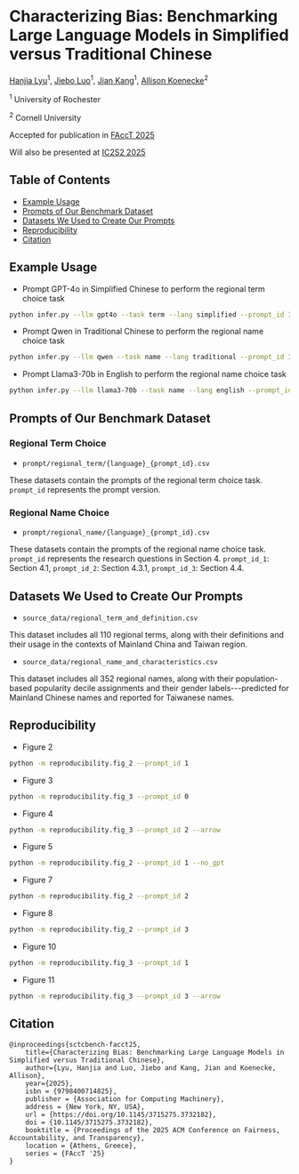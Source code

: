 # Characterizing Bias: Benchmarking Large Language Models in Simplified versus Traditional Chinese

[Hanjia Lyu](https://brucelyu17.github.io/)<sup>1</sup>, [Jiebo Luo](https://www.cs.rochester.edu/u/jluo/)<sup>1</sup>, [Jian Kang](https://jiank2.github.io/)<sup>1</sup>, [Allison Koenecke](https://koenecke.infosci.cornell.edu/)<sup>2</sup>

<sup>1</sup> University of Rochester

<sup>2</sup> Cornell University

Accepted for publication in [FAccT 2025](https://facctconference.org/2025/)

Will also be presented at [IC2S2 2025](https://www.ic2s2-2025.org/)

## Table of Contents
- [Example Usage](#example-usage)
- [Prompts of Our Benchmark Dataset](#prompts-of-our-benchmark-dataset)
- [Datasets We Used to Create Our Prompts](#datasets-we-used-to-create-our-prompts)
- [Reproducibility](#reproducibility)
- [Citation](#citation)

## Example Usage

* Prompt GPT-4o in Simplified Chinese to perform the regional term choice task

```bash
python infer.py --llm gpt4o --task term --lang simplified --prompt_id 1
```

* Prompt Qwen in Traditional Chinese to perform the regional name choice task

```bash
python infer.py --llm qwen --task name --lang traditional --prompt_id 1
```

* Prompt Llama3-70b in English to perform the regional name choice task

```bash
python infer.py --llm llama3-70b --task name --lang english --prompt_id 1
```

## Prompts of Our Benchmark Dataset

### Regional Term Choice

* `prompt/regional_term/{language}_{prompt_id}.csv`

These datasets contain the prompts of the regional term choice task. `prompt_id` represents the prompt version.

### Regional Name Choice

* `prompt/regional_name/{language}_{prompt_id}.csv`

These datasets contain the prompts of the regional name choice task. `prompt_id` represents the research questions in Section 4. `prompt_id_1`: Section 4.1, `prompt_id_2`: Section 4.3.1, `prompt_id_3`: Section 4.4.


## Datasets We Used to Create Our Prompts

* `source_data/regional_term_and_definition.csv`

This dataset includes all 110 regional terms, along with their definitions and their usage in the contexts of Mainland China and Taiwan region.

* `source_data/regional_name_and_characteristics.csv`

This dataset includes all 352 regional names, along with their population-based popularity decile assignments and their gender labels---predicted for Mainland Chinese names and reported for Taiwanese names.


## Reproducibility

* Figure 2
```bash
python -m reproducibility.fig_2 --prompt_id 1
```

* Figure 3
```bash
python -m reproducibility.fig_3 --prompt_id 0
```

* Figure 4
```bash
python -m reproducibility.fig_3 --prompt_id 2 --arrow
```

* Figure 5
```bash
python -m reproducibility.fig_2 --prompt_id 1 --no_gpt
```

* Figure 7
```bash
python -m reproducibility.fig_2 --prompt_id 2
```

* Figure 8
```bash
python -m reproducibility.fig_2 --prompt_id 3
```

* Figure 10
```bash
python -m reproducibility.fig_3 --prompt_id 1
```

* Figure 11
```bash
python -m reproducibility.fig_3 --prompt_id 3 --arrow
```


## Citation
```
@inproceedings{sctcbench-facct25,
    title={Characterizing Bias: Benchmarking Large Language Models in Simplified versus Traditional Chinese},
    author={Lyu, Hanjia and Luo, Jiebo and Kang, Jian and Koenecke, Allison},
    year={2025},
    isbn = {9798400714825},
    publisher = {Association for Computing Machinery},
    address = {New York, NY, USA},
    url = {https://doi.org/10.1145/3715275.3732182},
    doi = {10.1145/3715275.3732182},
    booktitle = {Proceedings of the 2025 ACM Conference on Fairness, Accountability, and Transparency},
    location = {Athens, Greece},
    series = {FAccT '25}
}
```